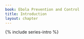 ```yaml
---
book: Ebola Prevention and Control
title: Introduction
layout: chapter
---
```


{% include series-intro %}